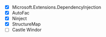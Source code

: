 
- [x] Microsoft.Extensions.DependencyInjection
- [x] AutoFac
- [x] Ninject
- [x] StructureMap
- [ ] Castle Windor
